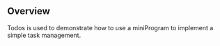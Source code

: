 ## Overview

Todos is used to demonstrate how to use a miniProgram to implement a simple task management.
